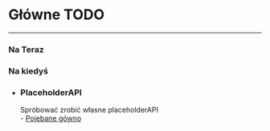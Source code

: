 # Główne TODO

----

### Na Teraz

### Na kiedyś

* <h3>PlaceholderAPI</h3>
  Spróbować zrobić własne placeholderAPI<br>
    - <u>Pojebane gówno</u> 


